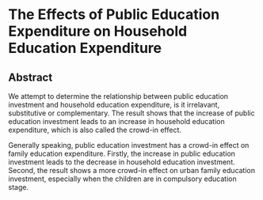 # The Effects of Public Education Expenditure on Household Education Expenditure
## Abstract

We attempt to determine the relationship between public education investment and household education expenditure, is it irrelavant, substitutive or complementary. The result shows that the increase of public education investment leads to an increase in household education expenditure, which is also called the crowd-in effect. 

Generally speaking, public education investment has a crowd-in effect on family education expenditure. Firstly, the increase in public education investment leads to the decrease in household education investment. Second, the result shows a more crowd-in effect on urban family education investment, especially when the children are in compulsory education stage.
